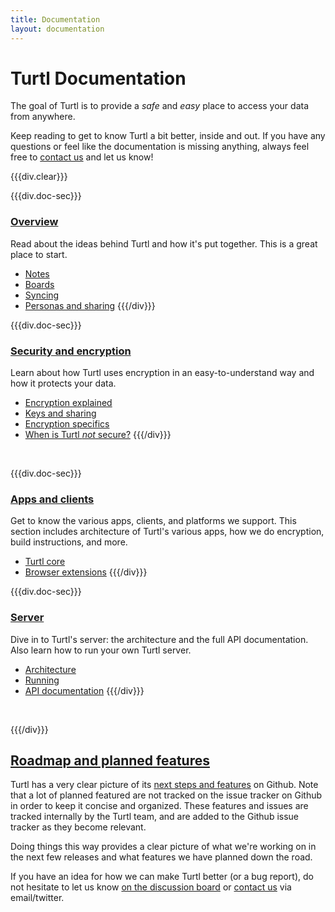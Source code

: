 ```yaml
---
title: Documentation
layout: documentation
---
```


# Turtl Documentation

The goal of Turtl is to provide a *safe* and *easy* place to access your data
from anywhere.

Keep reading to get to know Turtl a bit better, inside and out. If you have any
questions or feel like the documentation is missing anything, always feel free
to [contact us](/contact) and let us know!

{{{div.clear}}}

{{{div.doc-sec}}}
### [Overview](/docs/overview)
Read about the ideas behind Turtl and how it's put together. This is a great
place to start.

- [Notes](/docs/overview#notes)
- [Boards](/docs/overview#boards)
- [Syncing](/docs/overview#syncing)
- [Personas and sharing](/docs/overview#personas-and-sharing)
{{{/div}}}

{{{div.doc-sec}}}
### [Security and encryption](/docs/security)
Learn about how Turtl uses encryption in an easy-to-understand way and how it
protects your data.

- [Encryption explained](/docs/security#encryption-explained)
- [Keys and sharing](/docs/security#keys-and-sharing)
- [Encryption specifics](/docs/security#encryption-specifics)
- [When is Turtl *not* secure?](/docs/security#when-is-turtl-not-secure)
{{{/div}}}


<div class="clearMe">&nbsp;</div>

{{{div.doc-sec}}}
### [Apps and clients](/docs/clients/index)
Get to know the various apps, clients, and platforms we support. This section
includes architecture of Turtl's various apps, how we do encryption, build
instructions, and more.

- [Turtl core](/docs/clients/core/index)
- [Browser extensions](/docs/clients/extensions/index)
{{{/div}}}

{{{div.doc-sec}}}
### [Server](/docs/server/index)
Dive in to Turtl's server: the architecture and the full API documentation. Also
learn how to run your own Turtl server.

- [Architecture](/docs/server/architecture)
- [Running](/docs/server/running)
- [API documentation](/docs/server/api/index)
{{{/div}}}

<div class="clearMe">&nbsp;</div>

{{{/div}}}

## [Roadmap and planned features](https://github.com/turtl/js/issues)
Turtl has a very clear picture of its [next steps and features](https://github.com/turtl/js/issues)
on Github. Note that a lot of planned featured are not tracked on the issue
tracker on Github in order to keep it concise and organized. These features
and issues are tracked internally by the Turtl team, and are added to the Github
issue tracker as they become relevant.

Doing things this way provides a clear picture of what we're working on in the
next few releases and what features we have planned down the road.

If you have an idea for how we can make Turtl better (or a bug report), do not
hesitate to let us know [on the discussion board](http://groups.google.com/d/forum/turtl)
or [contact us](/contact) via email/twitter.


